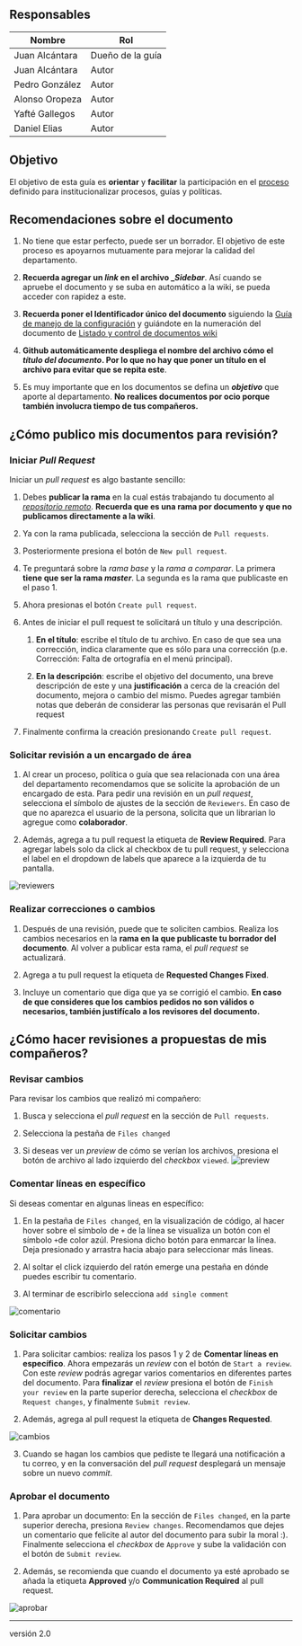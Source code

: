## Responsables
Nombre         | Rol
-------------- | -----
Juan Alcántara | Dueño de la guía    |
Juan Alcántara | Autor
Pedro González | Autor
Alonso Oropeza | Autor
Yafté Gallegos | Autor
Daniel Elias | Autor

## Objetivo
El objetivo de esta guía es **orientar** y **facilitar** la participación en el
[proceso] definido para institucionalizar procesos, guías y políticas.

## Recomendaciones sobre el documento
1. No tiene que estar perfecto, puede ser un borrador. El objetivo de este
proceso es apoyarnos mutuamente para mejorar la calidad del departamento.

0. **Recuerda agregar un _link_ en el archivo __Sidebar_**. Así cuando se 
apruebe el documento y se suba en automático a la wiki, se pueda acceder con 
rapidez a este. 

0. **Recuerda poner el Identificador único del documento** siguiendo la
[Guía de manejo de la configuración](https://github.com/novaDepto/Nova/wiki/Gu%C3%ADa-de-manejo-de-configuraci%C3%B3n) y guiándote en la numeración del
documento de [Listado y control de documentos wiki](https://docs.google.com/spreadsheets/d/1zb8at9oXi9vS-wS0yP7s6vCBlLSLcxMHLbA9aJRmJCI/edit?usp=sharing)

0. **Github automáticamente despliega el nombre del archivo cómo el _título del
documento_. Por lo que no hay que poner un título en el archivo para evitar que
se repita este**.

0. Es muy importante que en los documentos se defina un **_objetivo_** que 
aporte al departamento. **No realices documentos por ocio porque también 
involucra tiempo de tus compañeros.**


## ¿Cómo publico mis documentos para revisión?
### Iniciar _Pull Request_
Iniciar un _pull request_ es algo bastante sencillo:
1. Debes **publicar la rama** en la cual estás trabajando tu documento al
_[repositorio remoto]_. **Recuerda que es una rama por documento y que no
publicamos directamente a la wiki**.

0. Ya con la rama publicada, selecciona la sección de `Pull requests`.

0. Posteriormente presiona el botón de `New pull request`.

0. Te preguntará sobre la _rama base_ y la _rama a comparar_. La primera **tiene
que ser la rama _master_**. La segunda es la rama que publicaste en el paso 1.

0. Ahora presionas el botón `Create pull request`.

0. Antes de iniciar el pull request te solicitará un título y una descripción.

   1. **En el título**: escribe el título de tu archivo. En caso de que sea una corrección, indica claramente que es sólo para una corrección (p.e. Corrección: Falta de ortografía en el menú principal).

   2. **En la descripción**: escribe el objetivo del documento, una breve descripción de este y una **justificación** a cerca de la creación del documento, mejora o cambio del mismo. Puedes agregar también notas que deberán de considerar las personas que revisarán el Pull request

0. Finalmente confirma la creación presionando `Create pull request`.

### Solicitar revisión a un encargado de área
1. Al crear un proceso, política o guía que sea relacionada con una área del
departamento recomendamos que se solicite la aprobación de un encargado de esta.
Para pedir una revisión en un _pull request_, selecciona el símbolo de ajustes
de la sección de `Reviewers`. En caso de que no aparezca el usuario de la 
persona, solicita que un librarian lo agregue como **colaborador**.

2. Además, agrega a tu pull request la etiqueta de **Review Required**.
Para agregar labels solo da click al checkbox de tu pull request, y selecciona el label en el dropdown de labels
que aparece a la izquierda de tu pantalla.

![reviewers][reviewers]

### Realizar correcciones o cambios
1. Después de una revisión, puede que te soliciten cambios. Realiza los cambios
necesarios en la **rama en la que publicaste tu borrador del documento**. Al
volver a publicar esta rama, el _pull request_ se actualizará.

2. Agrega a tu pull request la etiqueta de **Requested Changes Fixed**.

3. Incluye un comentario que diga que ya se corrigió el cambio. **En caso de que consideres que los cambios pedidos no son válidos o necesarios, también justifícalo a los revisores del documento.**

## ¿Cómo hacer revisiones a propuestas de mis compañeros?
### Revisar cambios
Para revisar los cambios que realizó mi compañero:
1. Busca y selecciona el _pull request_ en la sección de `Pull requests`.

2. Selecciona la pestaña de `Files changed`

3. Si deseas ver un _preview_ de cómo se verían los archivos, presiona el botón
de archivo al lado izquierdo del _checkbox_ `viewed`.
![preview][preview]

### Comentar líneas en específico
Si deseas comentar en algunas lineas en específico:
1. En la pestaña de `Files changed`, en la visualización de código, al hacer
hover sobre el símbolo de `+` de la línea se visualiza un botón con el símbolo
`+`de color azúl. Presiona dicho botón para enmarcar la línea. Deja presionado 
y arrastra hacia abajo para seleccionar más lineas.

2. Al soltar el click izquierdo del ratón emerge una pestaña en dónde puedes
escribir tu comentario. 

3. Al terminar de escribirlo selecciona `add single comment`

![comentario][comentario]

### Solicitar cambios
1. Para solicitar cambios: realiza los pasos 1 y 2 de **Comentar líneas en
específico**. Ahora empezarás un _review_ con el botón de `Start a review`. Con
este _review_ podrás agregar varios comentarios en diferentes partes del
documento. Para **finalizar** el _review_ presiona el botón de `Finish your
review` en la parte superior derecha, selecciona el _checkbox_ de `Request
changes`, y finalmente `Submit review`.

2. Además, agrega al pull request la etiqueta de **Changes Requested**.

![cambios]

3. Cuando se hagan los cambios que pediste te llegará una notificación a tu correo,
y en la conversación del _pull request_ desplegará un mensaje sobre un nuevo
_commit_.

### Aprobar el documento
1. Para aprobar un documento: En la sección de `Files changed`, en la parte
superior derecha, presiona `Review changes`. Recomendamos que dejes un 
comentario que felicite al autor del documento para subir la moral :). 
Finalmente selecciona el _checkbox_ de `Approve` y sube la validación con el
botón de `Submit review`.

2. Además, se recomienda que cuando el documento ya esté aprobado se añada la etiqueta **Approved** y/o 
**Communication Required** al pull request.

![aprobar][aprobar]

[proceso]: https://github.com/novaDepto/Nova/wiki/Proceso-para-definir-un-proceso
[repositorio remoto]: https://github.com/novaDepto/Nova
[reviewers]: media/guia_institucionalizar_reviewers.png
[preview]: media/guia_institucionalizar_preview.png
[comentario]: media/guia_institucionalizar_comentario.png
[cambios]: media/guia_institucionalizar_cambios.png
[aprobar]: media/guia_institucionalizar_aprobar.png

***
versión 2.0